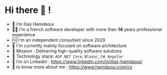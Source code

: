 # Hi there 👋 !

- 👨 I’m Ilias Hamdaoui
- 🧑‍💻 I’m a french software developer with more than **14** years professional experience
- 🆓 I'm an independent consultant since 2020
- 🔬 I'm currently mainly focused on software architecture
- 🥅 Mission : Delivering high-quality software solutions 
- 🧺 Technology stack: `ASP.NET Core`, `Blazor`, `C#`, `Angular`
- 🔗 I’m on Linkedin : https://www.linkedin.com/in/ilias-hamdaoui/
- 🤝 to know more about me : https://www.hamdaoui.com/cv


